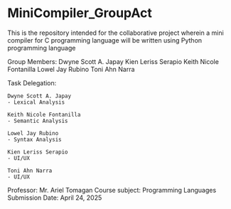 # MiniCompiler_GroupAct
This is the repository intended for the collaborative project wherein a mini compiler for C programming language will be written using Python programming language

Group Members: 
    Dwyne Scott A. Japay
    Kien Leriss Serapio
    Keith Nicole Fontanilla
    Lowel Jay Rubino 
    Toni Ahn Narra

Task Delegation:

    Dwyne Scott A. Japay
    - Lexical Analysis

    Keith Nicole Fontanilla 
    - Semantic Analysis

    Lowel Jay Rubino 
    - Syntax Analysis

    Kien Leriss Serapio 
    - UI/UX

    Toni Ahn Narra
    - UI/UX

Professor: Mr. Ariel Tomagan 
Course subject: Programming Languages
Submission Date: April 24, 2025